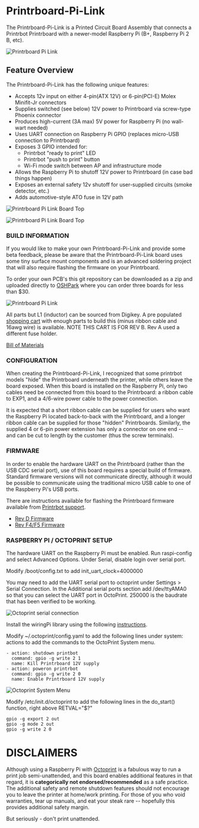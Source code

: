 # Printrboard-Pi-Link
 The Printrboard-Pi-Link is a Printed Circuit Board Assembly that connects a Printrbot Printrboard with a newer-model Raspberry Pi (B+, Raspberry Pi 2 B, etc).

![Printrboard Pi Link](http://garthvh.com/assets/img/printrboardpilink/printrboard_pi_link_01.jpg "Printrboard Pi Link")

## Feature Overview
The Printrboard-Pi-Link has the following unique features:
* Accepts 12v input on either 4-pin(ATX 12V) or 6-pin(PCI-E) Molex Minifit-Jr connectors
* Supplies switched (see below) 12V power to Printrboard via screw-type Phoenix connector
* Produces high-current (3A max) 5V power for Raspberry Pi (no wall-wart needed)
* Uses UART connection on Raspberry Pi GPIO (replaces micro-USB connection to Printrboard)
* Exposes 3 GPIO intended for:
  * Printrbot "ready to print" LED
  * Printrbot "push to print" button
  * Wi-Fi mode switch between AP and infrastructure mode
* Allows the Raspberry Pi to shutoff 12V power to Printrboard (in case bad things happen)
* Exposes an external safety 12v shutoff for user-supplied circuits (smoke detector, etc.)
* Adds automotive-style ATO fuse in 12V path

![Printrboard Pi Link Board Top](http://garthvh.com/assets/img/printrboardpilink/board_top_rev_b.png "Printrboard Pi Link Board Top")

![Printrboard Pi Link Board Top](http://garthvh.com/assets/img/printrboardpilink/board_bottom_rev_b.png "Printrboard Pi Link Board Bottom")

### BUILD INFORMATION

If you would like to make your own Printrboard-Pi-Link and provide some beta feedback, please be aware that the Printrboard-Pi-Link board uses some tiny surface mount components and is an advanced soldering project that will also require flashing the firmware on your Printrboard.

To order your own PCB's this git repository can be downloaded as a zip and uploaded directly to [OSHPark](https://www.oshpark.com/) where you can order three boards for less than $30.

![Printrboard Pi Link](http://garthvh.com/assets/img/printrboardpilink/pilink_oshpark.png "Printrboard Pi Link Order")

All parts but L1 (inductor) can be sourced from Digikey. A pre populated [shopping cart](http://www.digikey.com/short/71w84q) with enough parts to build this (minus ribbon cable and 16awg wire) is available.   NOTE THIS CART IS FOR REV B.  Rev A used a different fuse holder.

[Bill of Materials](https://docs.google.com/spreadsheets/d/1JWQViEhnYA_FKTI_PxGergLy6LZkPQN6mZyLyM8gfQU/edit?usp=sharing)

### CONFIGURATION

When creating the Printrboard-Pi-Link, I recognized that some printrbot models "hide" the Printrboard underneath the printer, while others leave the board exposed.  When this board is installed on the Raspberry Pi, only two cables need be connected from this board to the Printrboard: a ribbon cable to EXP1, and a 4/6-wire power cable to the power connection.  

It is expected that a short ribbon cable can be supplied for users who want the Raspberry Pi located back-to-back with the Printrboard, and a longer ribbon cable can be supplied for those "hidden" Printrboards.  Similarly, the supplied 4 or 6-pin power extension has only a connector on one end -- and can be cut to length by the customer (thus the screw terminals).

### FIRMWARE

In order to enable the hardware UART on the Printrboard (rather than the USB CDC serial port), use of this board requires a special build of firmware.  Standard firmware versions will not communicate directly, although it would be possible to communicate using the traditional micro USB cable to one of the Raspberry Pi's USB ports.

There are instructions available for flashing the Printrboard firmware available from [Printrbot support](http://help.printrbot.com/Guide/How+to+Reflash+Firmware).

* [Rev D Firmware](https://github.com/j-laird/Marlin/releases/tag/PiBachelor--V3)
* [Rev F4/F5 Firmware](https://github.com/j-laird/Marlin/releases/tag/PiLassen-V3)

### RASPBERRY PI / OCTOPRINT SETUP

The hardware UART on the Raspberry Pi must be enabled.  Run raspi-config and select Advanced Options.  Under Serial, disable login over serial port.

Modify /boot/config.txt to add init_uart_clock=4000000

You may need to add the UART serial port to octoprint under Settings > Serial Connection.  In the Additional serial ports section add /dev/ttyAMA0 so that you can select the UART port in OctoPrint.  250000 is the baudrate that has been verified to be working.

![Octoprint serial connection](http://garthvh.com/assets/img/printrboardpilink/octoprint_connection.png "Octoprint serial connection settings")

Install the wiringPi library using the following [instructions](https://projects.drogon.net/raspberry-pi/wiringpi/download-and-install/).

Modify ~/.octoprint/config.yaml to add the following lines under system: actions to add the commands to the OctoPrint System menu.

    - action: shutdown printbot
      command: gpio -g write 2 1
      name: Kill Printrboard 12V supply
    - action: poweron printrbot
      command: gpio -g write 2 0
      name: Enable Printrboard 12V supply

![Octoprint System Menu](http://garthvh.com/assets/img/printrboardpilink/octoprint_system_menu.png "Octoprint System Menu")

Modify /etc/init.d/octoprint to add the following lines in the do_start() function, right above RETVAL="$?"

    gpio -g export 2 out
    gpio -g mode 2 out
    gpio -g write 2 0


# DISCLAIMERS

Although using a Raspberry Pi with [Octoprint](http://octoprint.org/) is a fabulous way to run a print job semi-unattended, and this board enables additional features in that regard, it is **categorically not endorsed/recommended** as a safe practice.  The additional safety and remote shutdown features should not encourage you to leave the printer at home/work printing.  For those of you who void warranties, tear up manuals, and eat your steak rare -- hopefully this provides additional safety margin.

But seriously - don't print unattended.  
